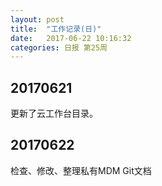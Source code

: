 ```yaml
---
layout: post
title:  "工作记录(日)"
date:   2017-06-22 10:16:32
categories: 日报 第25周
---
```


## 20170621

更新了云工作台目录。

## 20170622

检查、修改、整理私有MDM Git文档
